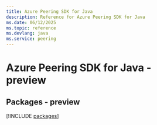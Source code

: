 ```yaml
---
title: Azure Peering SDK for Java
description: Reference for Azure Peering SDK for Java
ms.date: 06/12/2025
ms.topic: reference
ms.devlang: java
ms.service: peering
---
```

# Azure Peering SDK for Java - preview
## Packages - preview
[!INCLUDE [packages](peering-index.md)]
